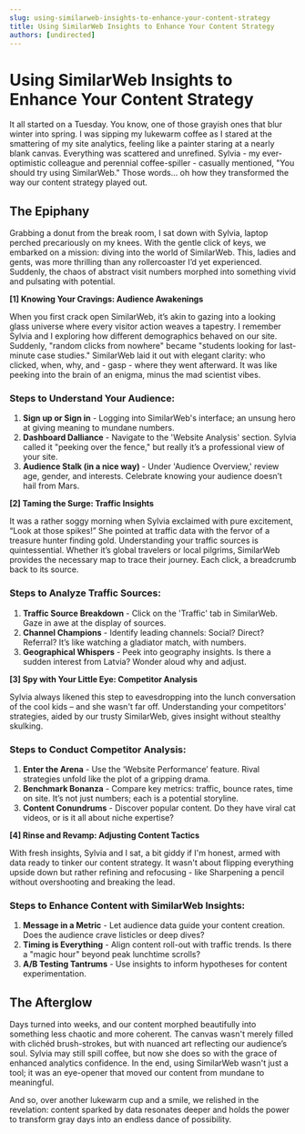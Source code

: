 ```yaml
---
slug: using-similarweb-insights-to-enhance-your-content-strategy
title: Using SimilarWeb Insights to Enhance Your Content Strategy
authors: [undirected]
---
```



# Using SimilarWeb Insights to Enhance Your Content Strategy

It all started on a Tuesday. You know, one of those grayish ones that blur winter into spring. I was sipping my lukewarm coffee as I stared at the smattering of my site analytics, feeling like a painter staring at a nearly blank canvas. Everything was scattered and unrefined. Sylvia - my ever-optimistic colleague and perennial coffee-spiller - casually mentioned, "You should try using SimilarWeb." Those words... oh how they transformed the way our content strategy played out. 

## The Epiphany

Grabbing a donut from the break room, I sat down with Sylvia, laptop perched precariously on my knees. With the gentle click of keys, we embarked on a mission: diving into the world of SimilarWeb. This, ladies and gents, was more thrilling than any rollercoaster I’d yet experienced. Suddenly, the chaos of abstract visit numbers morphed into something vivid and pulsating with potential.

**[1] Knowing Your Cravings: Audience Awakenings**

When you first crack open SimilarWeb, it’s akin to gazing into a looking glass universe where every visitor action weaves a tapestry. I remember Sylvia and I exploring how different demographics behaved on our site. Suddenly, "random clicks from nowhere" became "students looking for last-minute case studies." SimilarWeb laid it out with elegant clarity: who clicked, when, why, and - gasp - where they went afterward. It was like peeking into the brain of an enigma, minus the mad scientist vibes.

### Steps to Understand Your Audience:
1. **Sign up or Sign in** - Logging into SimilarWeb's interface; an unsung hero at giving meaning to mundane numbers.
2. **Dashboard Dalliance** - Navigate to the 'Website Analysis' section. Sylvia called it "peeking over the fence," but really it’s a professional view of your site.
3. **Audience Stalk (in a nice way)** - Under 'Audience Overview,' review age, gender, and interests. Celebrate knowing your audience doesn’t hail from Mars.


**[2] Taming the Surge: Traffic Insights**

It was a rather soggy morning when Sylvia exclaimed with pure excitement, “Look at those spikes!” She pointed at traffic data with the fervor of a treasure hunter finding gold. Understanding your traffic sources is quintessential. Whether it’s global travelers or local pilgrims, SimilarWeb provides the necessary map to trace their journey. Each click, a breadcrumb back to its source.

### Steps to Analyze Traffic Sources:
1. **Traffic Source Breakdown** - Click on the 'Traffic' tab in SimilarWeb. Gaze in awe at the display of sources.
2. **Channel Champions** - Identify leading channels: Social? Direct? Referral? It’s like watching a gladiator match, with numbers.
3. **Geographical Whispers** - Peek into geography insights. Is there a sudden interest from Latvia? Wonder aloud why and adjust.

**[3] Spy with Your Little Eye: Competitor Analysis**

Sylvia always likened this step to eavesdropping into the lunch conversation of the cool kids – and she wasn't far off. Understanding your competitors' strategies, aided by our trusty SimilarWeb, gives insight without stealthy skulking. 

### Steps to Conduct Competitor Analysis:
1. **Enter the Arena** - Use the ‘Website Performance’ feature. Rival strategies unfold like the plot of a gripping drama.
2. **Benchmark Bonanza** - Compare key metrics: traffic, bounce rates, time on site. It’s not just numbers; each is a potential storyline.
3. **Content Conundrums** - Discover popular content. Do they have viral cat videos, or is it all about niche expertise?

**[4] Rinse and Revamp: Adjusting Content Tactics**

With fresh insights, Sylvia and I sat, a bit giddy if I'm honest, armed with data ready to tinker our content strategy. It wasn't about flipping everything upside down but rather refining and refocusing - like Sharpening a pencil without overshooting and breaking the lead.

### Steps to Enhance Content with SimilarWeb Insights:
1. **Message in a Metric** - Let audience data guide your content creation. Does the audience crave listicles or deep dives?
2. **Timing is Everything** - Align content roll-out with traffic trends. Is there a "magic hour" beyond peak lunchtime scrolls?
3. **A/B Testing Tantrums** - Use insights to inform hypotheses for content experimentation.

## The Afterglow

Days turned into weeks, and our content morphed beautifully into something less chaotic and more coherent. The canvas wasn't merely filled with clichéd brush-strokes, but with nuanced art reflecting our audience’s soul. Sylvia may still spill coffee, but now she does so with the grace of enhanced analytics confidence. In the end, using SimilarWeb wasn't just a tool; it was an eye-opener that moved our content from mundane to meaningful.

And so, over another lukewarm cup and a smile, we relished in the revelation: content sparked by data resonates deeper and holds the power to transform gray days into an endless dance of possibility.
